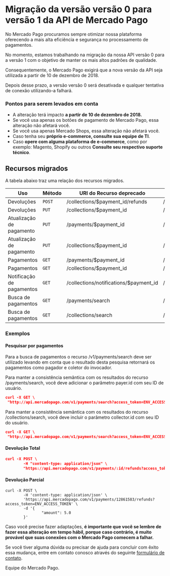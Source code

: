# Migração da versão versão 0 para versão 1 da API de Mercado Pago

No Mercado Pago procuramos sempre otimizar nossa plataforma oferecendo a mais alta eficiência e segurança no processamento de pagamentos.

No momento, estamos trabalhando na migração da nossa API  versão 0 para a versão 1 com o objetivo de manter os mais altos padrões de qualidade.

Consequentemente, o Mercado Pago exigirá que a nova versão da API seja utilizada a partir de 10 de dezembro de 2018.

Depois desse prazo, a versão versão 0 será desativada e qualquer tentativa de conexão utilizando-a falhará.

### Pontos para serem levados em conta

* A alteração terá impacto **a partir de 10 de dezembro de 2018.**
* Se você usa apenas os botões de pagamento de Mercado Pago, essa alteração não afetará você.
* Se você usa apenas Mercado Shops, essa alteração não afetará você.
* Caso tenha seu **próprio e-commerce, consulte sua equipe de TI**.
* Caso **opere com alguma plataforma de e-commerce**, como por exemplo: Magento, Shopify ou outros **Consulte seu respectivo suporte técnico**.

## Recursos migrados

A tabela abaixo traz uma relação dos recursos migrados.

| Uso                      | Método | URI do Recurso deprecado               | URI do Recurso equivalente       | Referência                                                      |
|--------------------------|--------|----------------------------------------|----------------------------------|-----------------------------------------------------------------|
| Devoluções               | `POST` | /collections/$payment_id/refunds       | /v1/payments/$payment_id/refunds |-                                                                |
| Devoluções               | `PUT`  | /collections/$payment_id               | /v1/payments/$payment_id/        |[acesse](https://www.mercadopago.com.br/developers/pt/reference/payments/_payments_id/put/)	 |
| Atualização de pagamento | `PUT`  | /payments/$payment_id                  | /v1/payments/$payment_id/        |[acesse](https://www.mercadopago.com.br/developers/pt/reference/payments/_payments_id/put/)    |
| Atualização de pagamento | `PUT`  | /collections/$payment_id               | /v1/payments/$payment_id/        |[acesse](https://www.mercadopago.com.br/developers/pt/reference/payments/_payments_id/put/)    |
| Pagamentos               | `GET`  | /payments/$payment_id                  | /v1/payments/$payment_id/        |[acesse](https://www.mercadopago.com.br/developers/pt/reference/payments/_payments_id/get)    |
| Pagamentos               | `GET`  | /collections/$payment_id               | /v1/payments/$payment_id/        |[acesse](https://www.mercadopago.com.br/developers/pt/reference/payments/_payments_id/get)    |
| Notificação de pagamentos| `GET`  | /collections/notifications/$payment_id | /v1/payments/$payment_id/        |[acesse](https://www.mercadopago.com.br/developers/pt/reference/payments/_payments_id/get)    |
| Busca de pagamentos      | `GET`  | /payments/search                       | /v1/payments/search              |[acesse](https://www.mercadopago.com.br/developers/pt/reference/payments/_payments_search/get)|
| Busca de pagamentos      | `GET`  | /collections/search                    | /v1/payments/search              |[acesse](https://www.mercadopago.com.br/developers/pt/reference/payments/_payments_search/get)|

### Exemplos

#### Pesquisar por pagamentos

Para a busca de pagamentos o recurso /v1/payments/search deve ser utilizado levando em conta que o resultado desta pesquisa retornará os pagamentos como pagador e coletor do invocador.

Para manter a consistência semântica com os resultados do recurso /payments/search, você deve adicionar o parâmetro payer.id com seu ID de usuário.

```json
curl -X GET \
 "http://api.mercadopago.com/v1/payments/search?access_token=ENV_ACCESS_TOKEN&site_id=MLA&limit=50&range=date_created&end_date=NOW&begin_date=NOW-90DAYS&sort=date_created&criteria=desc&payer.id=PAYER_ID" 
```

Para manter a consistência semântica com os resultados do recurso /collections/search, você deve incluir o parâmetro collector.id com seu ID do usuário.

```json
curl -X GET \
 "http://api.mercadopago.com/v1/payments/search?access_token=ENV_ACCESS_TOKEN&site_id=MLA&limit=50&range=date_created&end_date=NOW&begin_date=NOW-90DAYS&sort=date_created&criteria=desc&collector.id=COLLECTOR_ID" 
```

#### Devolução Total
```json
curl -X POST \
        -H "content-type: application/json" \
        "https://api.mercadopago.com/v1/payments/:id/refunds?access_token=ENV_ACCESS_TOKEN"
```

#### Devolução Parcial

```curl
curl -X POST \
        -H 'content-type: application/json' \
        'https://api.mercadopago.com/v1/payments/12861583/refunds?access_token=ENV_ACCESS_TOKEN' \
        -d '{
                "amount": 5.0
        }'
```

Caso você precise fazer adaptações, **é importante que você se lembre de fazer essa alteração em tempo hábil, porque caso contrário, é muito provável que suas conexões com o Mercado Pago comecem a falhar.**

Se você tiver alguma dúvida ou precisar de ajuda para concluir com êxito essa mudança, entre em contato conosco através do seguinte [formulário de contato](https://www.mercadopago.com.br/developers/pt/support).

Equipe do Mercado Pago.
